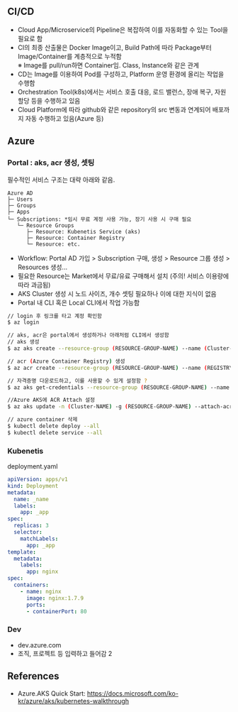 
## CI/CD
- Cloud App/Microservice의 Pipeline은 복잡하여 이를 자동화할 수 있는 Tool을 필요로 함
- CI의 최종 산출물은 Docker Image이고, Build Path에 따라 Package부터 Image/Container를 계층적으로 누적함  
  ※ Image를 pull/run하면 Container임. Class, Instance와 같은 관계
- CD는 Image를 이용하여 Pod를 구성하고, Platform 운영 환경에 올리는 작업을 수행함
- Orchestration Tool(k8s)에서는 서비스 호출 대응, 로드 밸런스, 장애 복구, 자원 할당 등을 수행하고 있음
- Cloud Platform에 따라 github와 같은 repository의 src 변동과 연계되어 배포까지 자동 수행하고 있음(Azure 등)

## Azure
### Portal : aks, acr 생성, 셋팅
필수적인 서비스 구조는 대략 아래와 같음.  
```
Azure AD
├─ Users
├─ Groups
├─ Apps
└─ Subscriptions: *임시 무료 계정 사용 가능, 장기 사용 시 구매 필요
   └─ Resource Groups
      ├─ Resource: Kubenetis Service (aks)
      ├─ Resource: Container Registry
      └─ Resource: etc.
```
- Workflow: Portal AD 가입 > Subscription 구매, 생성 > Resource 그룹 생성 > Resources 생성...  
- 필요한 Resource는 Market에서 무료/유료 구매해서 설치 (주의! 서비스 이용량에 따라 과금됨)
- AKS Cluster 생성  시 노드 사이즈, 개수 셋팅 필요하나 이에 대한 지식이 없음
- Portal 내 CLI 혹은 Local CLI에서 작업 가능함

```bash
// login 후 링크를 타고 계정 확인함
$ az login

// aks, acr은 portal에서 생성하거나 아래처럼 CLI에서 생성함
// aks 생성
$ az aks create --resource-group (RESOURCE-GROUP-NAME) --name (Cluster-NAME) --node-count 2 --enable-addons monitoring --generate-ssh-keys

// acr (Azure Container Registry) 생성
$ az acr create --resource-group (RESOURCE-GROUP-NAME) --name (REGISTRY-NAME) --sku Basic

// 자격증명 다운로드하고, 이를 사용할 수 있게 설정함 ?
$ az aks get-credentials --resource-group (RESOURCE-GROUP-NAME) --name (Cluster-NAME)

//Azure AKS에 ACR Attach 설정
$ az aks update -n (Cluster-NAME) -g (RESOURCE-GROUP-NAME) --attach-acr (REGISTRY-NAME)

// azure container 삭제
$ kubectl delete deploy --all
$ kubectl delete service --all

```
### Kubenetis
deployment.yaml
```yaml
apiVersion: apps/v1
kind: Deployment
metadata:
  name: _name
  labels:
    app: _app
spec:
  replicas: 3
  selector:
    matchLabels:
      app: _app
template:
  metadata:
    labels:
      app: nginx
spec:
  containers: 
    - name: nginx
      image: nginx:1.7.9
      ports: 
      - containerPort: 80
```


### Dev
- dev.azure.com
- 조직, 프로젝트 등 입력하고 들어감
2


## References
- Azure.AKS Quick Start: https://docs.microsoft.com/ko-kr/azure/aks/kubernetes-walkthrough
